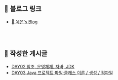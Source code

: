 ## 📌 블로그 링크
- [🔗 예은's Blog](https://petite-coder.github.io/)

<br>
<br>

## 📝 작성한 게시글
- [DAY02 참조, 운영체제, 자바, JDK](https://petite-coder.github.io/lion01/)
- [DAY03 Java 프로젝트·파일·클래스 이론 / 생성 / 컴파일](https://petite-coder.github.io/lion02/)
